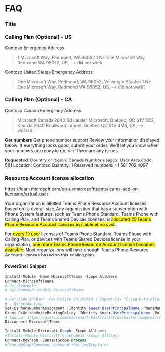 # FAQ

### Title

### Calling Plan (Optional) - US

Contoso Emergency Address
> 1 Microsoft Way, Redmond, WA 98052
> 1 NE One Microsoft Way, Redmond WA 98052, US, --> did not work

Contoso  United States Emergency Address
> One Microsoft Way, Redmond, WA 98052, Vereinigte Staaten
> 1 NE One Microsoft Way, Redmond WA 98052, US, --> did not work?

### Calling Plan (Optional) - CA


Contoso Canada Emergency Address
> Microsoft Canada
> 2640 Bd Laurier Microsoft, Québec, QC G1V 5C2, Kanada
> 2640 Boulevard Laurier, Québec QC G1V 4M6, CA, --> worked



**Get numbers**
Get phone number support
Review your information displayed below. If everything looks good, submit your order. We'll let you know when your numbers are ready to go, or if there are any issues.

**Requested:**
Country or region: Canada
Number usages: User
Area code: 581
Location: Contoso
Quantity: 1
Reserved numbers: +1 581 702 4097

### Resource Account license allocation

https://learn.microsoft.com/en-us/microsoftteams/teams-add-on-licensing/virtual-user

Your organization is allotted Teams Phone Resource Account licenses based on its overall size. Any organization that has a subscription with Phone System features, such as Teams Phone Standard, Teams Phone with Calling Plan, and Teams Shared Devices licenses, is <mark>allocated 25 Teams Phone Resource Account licenses available at no cost</mark>.

For <mark>every 10 user</mark> licenses of Teams Phone Standard, Teams Phone with Calling Plan, or devices with Teams Shared Devices license in your organization, <mark>one more Teams Phone Resource Account license becomes available</mark>. Most organizations will have enough Teams Phone Resource Account licenses based on this scaling plan.



#### PowerShell Snippet

```powershell
Install-Module -Name MicrosoftTeams -Scope AllUsers
Connect-MicrosoftTeams
# Get-TeamHelp
# Get-Command –Module MicrosoftTeams 

# Get-CsOnlineUser -ResultSize Unlimited | Export-Csv "C:\path\to\allusers.csv"
# - DirectRouting
Set-CsPhoneNumberAssignment -Identity $user.UserPrincipalName -PhoneNumber $user.PhoneNumber -PhoneNumberType $user.PhoneNumberType
Grant-CsOnlineVoiceRoutingPolicy -Identity $user.UserPrincipalName -PolicyName $user.VoiceRoutingPolicy
# Source: https://github.com/microsoft/FastTrack/tree/master/samples/teams-phonesystem-snippets
Disconnect-MicrosoftTeams

Install-Module Microsoft.Graph -Scope AllUsers
#Install-Module Microsoft.Graph.Beta -Scope AllUsers
Connect-MgGraph -ContextScope Process
#Find-MgGraphCommand -Command *SettingTemplate*

```



